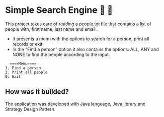 # Simple Search Engine :flashlight: :open_file_folder:

This project takes care of reading a people.txt file that contains a list of people with; first name, last name and email.

- It presents a menu with the options to search for a person, print all records or exit.
- In the "Find a person" option it also contains the options: ALL, ANY and NONE to find the people according to the input.

```http
  ====Menu====
1. Find a person
2. Print all people
0. Exit
```

## How was it builded?
The application was developed with Java language, Java library and Strategy Design Pattern.

